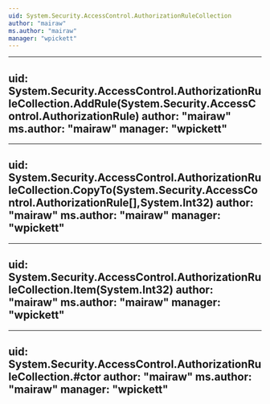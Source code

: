 ```yaml
---
uid: System.Security.AccessControl.AuthorizationRuleCollection
author: "mairaw"
ms.author: "mairaw"
manager: "wpickett"
---
```


---
uid: System.Security.AccessControl.AuthorizationRuleCollection.AddRule(System.Security.AccessControl.AuthorizationRule)
author: "mairaw"
ms.author: "mairaw"
manager: "wpickett"
---

---
uid: System.Security.AccessControl.AuthorizationRuleCollection.CopyTo(System.Security.AccessControl.AuthorizationRule[],System.Int32)
author: "mairaw"
ms.author: "mairaw"
manager: "wpickett"
---

---
uid: System.Security.AccessControl.AuthorizationRuleCollection.Item(System.Int32)
author: "mairaw"
ms.author: "mairaw"
manager: "wpickett"
---

---
uid: System.Security.AccessControl.AuthorizationRuleCollection.#ctor
author: "mairaw"
ms.author: "mairaw"
manager: "wpickett"
---
